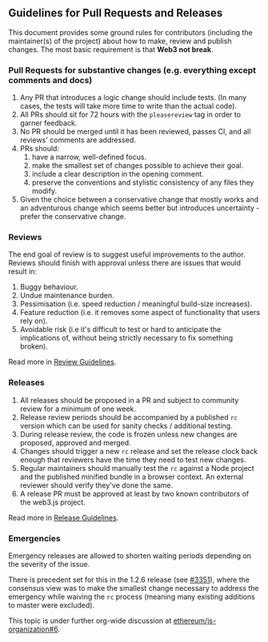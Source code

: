 ## Guidelines for Pull Requests and Releases

This document provides some ground rules for contributors (including the maintainer(s) of
the project) about how to make, review and publish changes. The most basic requirement is
that **Web3 not break**.

### Pull Requests for substantive changes (e.g. everything except comments and docs)

1.  Any PR that introduces a logic change should include tests. (In many cases, the tests will take more time to write than the actual code).
1.  All PRs should sit for 72 hours with the `pleasereview` tag in order to garner feedback.
1.  No PR should be merged until it has been reviewed, passes CI, and all reviews' comments are
    addressed.
1.  PRs should:
    1.  have a narrow, well-defined focus.
    1.  make the smallest set of changes possible to achieve their goal.
    1.  include a clear description in the opening comment.
    1.  preserve the conventions and stylistic consistency of any files they modify.
1.  Given the choice between a conservative change that mostly works and an adventurous change which seems better but introduces uncertainty - prefer the conservative change.

### Reviews

The end goal of review is to suggest useful improvements to the author. Reviews should finish with approval unless there are issues that would result in:

1.  Buggy behaviour.
1.  Undue maintenance burden.
1.  Pessimisation (i.e. speed reduction / meaningful build-size increases).
1.  Feature reduction (i.e. it removes some aspect of functionality that users rely on).
1.  Avoidable risk (i.e it's difficult to test or hard to anticipate the implications of, without
    being strictly necessary to fix something broken).

Read more in [Review Guidelines](./REVIEW.md).

### Releases

1.  All releases should be proposed in a PR and subject to community review for a minimum of one week.
1.  Release review periods should be accompanied by a published `rc` version which can be used for sanity checks / additional testing.
1.  During release review, the code is frozen unless new changes are proposed, approved and merged.
1.  Changes should trigger a new `rc` release and set the release clock back enough that reviewers have the time they need to test new changes.
1.  Regular maintainers should manually test the `rc` against a Node project and the published
    minified bundle in a browser context. An external reviewer should verify they've done the same.
1.  A release PR must be approved at least by two known contributors of the web3.js project.

Read more in [Release Guidelines](./RELEASE.md).

### Emergencies

Emergency releases are allowed to shorten waiting periods depending on the severity of the issue.

There is precedent set for this in the 1.2.6 release (see [#3351](https://github.com/ethereum/web3.js/pull/3351)), where the consensus view was to make the smallest change necessary to address the emergency while waiving the `rc` process (meaning many existing additions to master were excluded).

This topic is under further org-wide discussion at [ethereum/js-organization#6](https://github.com/ethereum/js-organization/issues/6).

